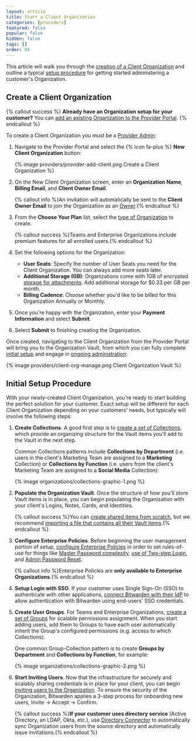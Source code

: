 ```yaml
---
layout: article
title: Start a Client Organization
categories: [providers]
featured: false
popular: false
hidden: false
tags: []
order: 04
---
```


This article will walk you through the [creation of a Client Organization](#create-a-client-organization) and outline a typical [setup procedure](#initial-setup-procedure) for getting started administering a customer's Organization.

## Create a Client Organization

{% callout success %}
**Already have an Organization setup for your customer?** You can [add an existing Organization to the Provider Portal]({{site.baseurl}}/article/providers-faqs/#q-can-i-add-an-existing-organizations-to-my-provider).
{% endcallout %}

To create a Client Organization you must be a [Provider Admin]({{site.baseurl}}/article/provider-users/#provider-user-types):

1. Navigate to the Provider Portal and select the {% icon fa-plus %} **New Client Organization** button:

   {% image providers/provider-add-client.png Create a Client Organization %}
2. On the New Client Organization screen, enter an **Organization Name**, **Billing Email**, and **Client Owner Email**.

   {% callout info %}An invitation will automatically be sent to the **Client Owner Email** to join the Organization as an [Owner]({{site.baseurl}}/article/user-types-access-control).{% endcallout %}
3. From the **Choose Your Plan** list, select the [type of Organization]({{site.baseurl}}/article/about-bitwarden-plans/#compare-the-plans-1) to create.

   {% callout success %}Teams and Enterprise Organizations include premium features for all enrolled users.{% endcallout %}
4. Set the following options for the Organization:

   - **User Seats**: Specify the number of User Seats you need for the Client Organization. You can always add more seats later.
   - **Additional Storage (GB)**: Organizations come with 1GB of encrypted [storage for attachments]({{site.baseurl}}/article/attachments/). Add additional storage for $0.33 per GB per month.
   - **Billing Cadence**: Choose whether you'd like to be billed for this Organization Annually or Monthly.

5. Once you're happy with the Organization, enter your **Payment Information** and select **Submit**.
5. Select **Submit** to finishing creating the Organization.

Once created, navigating to the Client Organization from the Provider Portal will bring you to the Organization Vault, from which you can fully complete [initial setup](#initial-setup-procedure) and engage in [ongoing administration]({{site.baseurl}}/article/manage-client-orgs/):

{% image providers/client-org-manage.png Client Organization Vault %}

## Initial Setup Procedure

With your newly-created Client Organization, you're ready to start building the perfect solution for your customer. Exact setup will be different for each Client Organization depending on your customers' needs, but typically will involve the following steps:

1. **Create Collections**. A good first step is to [create a set of Collections]({{site.baseurl}}/article/about-collections/#create-a-collection), which provide an organizing structure for the Vault items you'll add to the Vault in the next step.

    Common Collections patterns include **Collections by Department** (i.e. users in the client's Marketing Team are assigned to a **Marketing** Collection) or **Collections by Function** (i.e. users from the client's Marketing Team are assigned to a **Social Media** Collection):

    {% image organizations/collections-graphic-1.png %}  
2. **Populate the Organization Vault**. Once the structure of how you'll store Vault items is in place, you can begin populating the Organization with your client's Logins, Notes, Cards, and Identities.

   {% callout success %}You can [create shared items from scratch]({{site.baseurl}}/article/sharing/#create-a-shared-item), but we recommend [importing a file that contains all their Vault items]({{site.baseurl}}/article/import-to-org/).{% endcallout %}
3. **Configure Enterprise Policies**. Before beginning the user management portion of setup, [configure Enterprise Policies]({{site.baseurl}}/article/policies/) in order to set rules-of-use for things like [Master Password complexity]({{site.baseurl}}/article/policies/#master-password), [use of Two-step Login]({{site.baseurl}}/article/policies/#two-step-login), and [Admin Password Reset]({{site.baseurl}}/article/admin-reset/).

   {% callout info %}Enterprise Policies are **only available to Enterprise Organizations**.{% endcallout %}
4. **Setup Login with SSO**. If your customer uses Single Sign-On (SSO) to authenticate with other applications, [connect Bitwarden with their IdP]({{site.baseurl}}/article/about-sso/) to allow authentication with Bitwarden using end-users' SSO credentials.
5. **Create User Groups**. For Teams and Enterprise Organizations, [create a set of Groups]({{site.baseurl}}/article/about-groups/#create-a-group) for scalable permissions assignment. When you start adding users, add them to Groups to have each user automatically inherit the Group's configured permissions (e.g. access to which Collections).

   One common Group-Collection pattern is to create **Groups by Department** and **Collections by Function**, for example:

   {% image organizations/collections-graphic-2.png %}
6. **Start Inviting Users**. Now that the infrastructure for securely and scalably sharing credentials is in place for your client, you can begin [inviting users to the Organization]({{site.baseurl}}/article/managing-users/#onboard-users). To ensure the security of the Organization, Bitwarden applies a 3-step process for onboarding new users, Invite &rarr; Accept &rarr; Confirm.

   {% callout success %}**If your customer uses directory service** (Active Directory, an LDAP, Okta, etc.), use [Directory Connector]({{site.baseurl}}/article/directory-sync/) to automatically sync Organization users from the source directory and automatically issue invitations.{% endcallout %}
